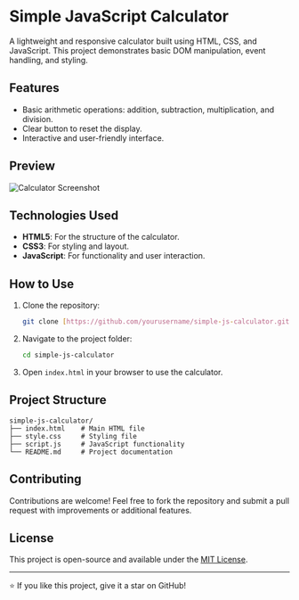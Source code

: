 # Simple JavaScript Calculator

A lightweight and responsive calculator built using HTML, CSS, and JavaScript. This project demonstrates basic DOM manipulation, event handling, and styling.

## Features

- Basic arithmetic operations: addition, subtraction, multiplication, and division.
- Clear button to reset the display.
- Interactive and user-friendly interface.

## Preview

![Calculator Screenshot]([path-to-screenshot.png](https://github.com/MHN-Sathsara/Simple-JS-HTML-Calculator/blob/main/Preview.png?raw=true)) 

## Technologies Used

- **HTML5**: For the structure of the calculator.
- **CSS3**: For styling and layout.
- **JavaScript**: For functionality and user interaction.

## How to Use

1. Clone the repository:
   ```bash
   git clone [https://github.com/yourusername/simple-js-calculator.git](https://github.com/MHN-Sathsara/Simple-JS-HTML-Calculator.git)](https://github.com/MHN-Sathsara/Simple-JS-HTML-Calculator)
   ```
2. Navigate to the project folder:
   ```bash
   cd simple-js-calculator
   ```
3. Open `index.html` in your browser to use the calculator.

## Project Structure

```
simple-js-calculator/
├── index.html    # Main HTML file
├── style.css     # Styling file
├── script.js     # JavaScript functionality
└── README.md     # Project documentation
```

## Contributing

Contributions are welcome! Feel free to fork the repository and submit a pull request with improvements or additional features.

## License

This project is open-source and available under the [MIT License](LICENSE).

---

⭐ If you like this project, give it a star on GitHub!
